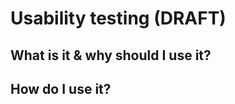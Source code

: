 # Usability testing (DRAFT)

## What is it & why should I use it?&#x20;



## How do I use it?&#x20;

